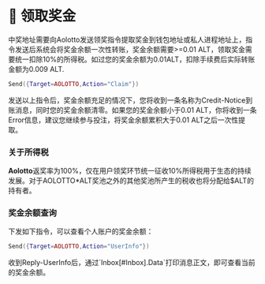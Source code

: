 # 💸 领取奖金

中奖地址需要向Aolotto发送领奖指令提取奖金到钱包地址或私人进程地址上，指令发送后系统会将奖金余额一次性转账，奖金余额需要>=0.01 ALT，领取奖金需要统一扣除10%的所得税。如过您的奖金余额为0.01ALT，扣除手续费后实际转账金额为0.009 ALT.

```lua
Send({Target=AOLOTTO,Action="Claim"})
```

发送以上指令后，奖金余额充足的情况下，您将收到一条名称为Credit-Notice到账消息，同时您的奖金余额清零。如果您的奖金余额小于0.01 ALT，你将收到一条Error信息，建议您继续参与投注，将奖金余额累积大于0.01 ALT之后一次性提取。

### 关于所得税

**Aolotto**返奖率为100%，仅在用户领奖环节统一征收10%所得税用于生态的持续发展。对于AOLOTTO\*ALT奖池之外的其他奖池所产生的税收也将分配给$ALT的持有者。

### 奖金余额查询

下发如下指令，可以查看个人账户的奖金余额：

```lua
Send({Target=AOLOTTO,Action="UserInfo"})
```

收到Reply-UserInfo后，通过\`Inbox\[#Inbox].Data\`打印消息正文，即可查看当前的奖金余额。

